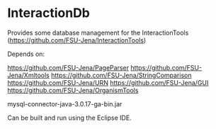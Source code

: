 InteractionDb
=============


Provides some database management for the InteractionTools (https://github.com/FSU-Jena/InteractionTools)

Depends on:

https://github.com/FSU-Jena/PageParser
https://github.com/FSU-Jena/Xmltools
https://github.com/FSU-Jena/StringComparison
https://github.com/FSU-Jena/URN
https://github.com/FSU-Jena/GUI
https://github.com/FSU-Jena/OrganismTools

mysql-connector-java-3.0.17-ga-bin.jar

Can be built and run using the Eclipse IDE.
